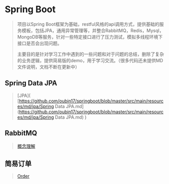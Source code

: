 # Spring Boot

> 项目以Spring Boot框架为基础，restful风格的api调用方式，提供基础的服务模板，包括JPA，通用异常管理等，并整合RabbitMQ，Redis，Mysql，MongoDB等服务，针对一些特定接口进行了压力测试，模拟多线程环境下接口是否会出现问题。
>
> 主要目的是针对学习工作中遇到的一些问题和对于问题的总结，删除了复杂的业务逻辑，提供简易版的demo，用于学习交流。（很多代码还未提供MD文件说明，文档不断在更新中）

## Spring Data JPA

> [JPA]( [https://github.com/oubin17/springboot/blob/master/src/main/resources/md/jpa/Spring Data JPA.md](https://github.com/oubin17/springboot/blob/master/src/main/resources/md/jpa/Spring Data JPA.md) )

## RabbitMQ

> [概念理解]( [https://github.com/oubin17/springboot/blob/master/src/main/resources/md/rabbitmq/RabbitMQ概念.md](https://github.com/oubin17/springboot/blob/master/src/main/resources/md/rabbitmq/RabbitMQ概念.md) )

## 简易订单

>  [Order](https://github.com/oubin17/springboot/blob/master/src/main/resources/md/order/Order.md) 

